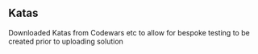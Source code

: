 ## Katas

Downloaded Katas from Codewars etc to allow for bespoke testing to be created prior to uploading solution

